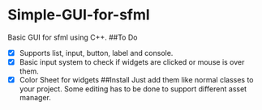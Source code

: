# Simple-GUI-for-sfml
Basic GUI for sfml using C++.
##To Do
* [X] Supports list, input, button, label and console.
* [X] Basic input system to check if widgets are clicked or mouse is over them.
* [X] Color Sheet for widgets
##Install
Just add them like normal classes to your project. Some editing has to be done to support different asset manager.
